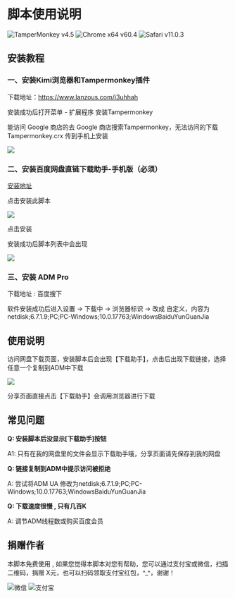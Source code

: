 # 脚本使用说明
![TamperMonkey v4.5](https://img.shields.io/badge/TamperMonkey-v4.8-brightgreen.svg) ![Chrome x64 v60.4](https://img.shields.io/badge/Chrome%20x64-v73.0-brightgreen.svg) ![Safari v11.0.3](https://img.shields.io/badge/Safari%20-v12.0-brightgreen.svg)

## 安装教程

### 一、安装Kimi浏览器和Tampermonkey插件

下载地址：https://www.lanzous.com/i3uhhah

安装成功后打开菜单 - 扩展程序 安装Tampermonkey

能访问 Google 商店的去 Google 商店搜索Tampermonkey，无法访问的下载Tampermonkey.crx 传到手机上安装

![](https://ws1.sinaimg.cn/large/4db689e3ly1g2dwrzmijhj20dr0ed0tr.jpg)

### 二、安装百度网盘直链下载助手-手机版（必须）

[安装地址](https://greasyfork.org/zh-CN/scripts/382175)

点击安装此脚本

![](https://ws1.sinaimg.cn/large/4db689e3ly1g2dwyf66whj20dl0flq4q.jpg)

点击安装

安装成功后脚本列表中会出现

![](https://ws1.sinaimg.cn/large/4db689e3ly1g2dx1486bxj20dq08t74z.jpg)

### 三、安装 ADM Pro

下载地址 : 百度搜下

软件安装成功后进入设置 -> 下载中 -> 浏览器标识 -> 改成 自定义，内容为
netdisk;6.7.1.9;PC;PC-Windows;10.0.17763;WindowsBaiduYunGuanJia


## 使用说明

访问网盘下载页面，安装脚本后会出现【下载助手】，点击后出现下载链接，选择任意一个复制到ADM中下载

![](https://ws1.sinaimg.cn/large/4db689e3ly1g2dxv6jv6dj20dm0mzdj3.jpg)

分享页面直接点击【下载助手】会调用浏览器进行下载

## 常见问题

**Q: 安装脚本后没显示[下载助手]按钮**

A1: 只有在我的网盘里的文件会显示下载助手哦，分享页面请先保存到我的网盘

**Q: 链接复制到ADM中提示访问被拒绝**

A: 尝试将ADM UA 修改为netdisk;6.7.1.9;PC;PC-Windows;10.0.17763;WindowsBaiduYunGuanJia

**Q: 下载速度很慢 , 只有几百K**

A: 调节ADM线程数或购买百度会员

## 捐赠作者
本脚本免费使用 , 如果您觉得本脚本对您有帮助，您可以通过支付宝或微信，扫描二维码，捐赠 X元，也可以扫码领取支付宝红包，^_^，谢谢！

![微信](https://i.loli.net/2019/05/04/5ccc6d088bc31.jpg) ![支付宝](https://i.loli.net/2019/05/04/5ccc6d08a22f7.jpg)

